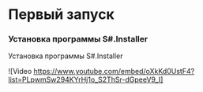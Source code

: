 # Первый запуск

### Установка программы S\#.Installer

Установка программы S\#.Installer

![Video https://www.youtube.com/embed/oXkKd0UstF4?list=PLpwmSw294KYrHj1o_S2ThSr-dGpeeV9_I]
